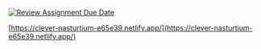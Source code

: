 [![Review Assignment Due Date](https://classroom.github.com/assets/deadline-readme-button-24ddc0f5d75046c5622901739e7c5dd533143b0c8e959d652212380cedb1ea36.svg)](https://classroom.github.com/a/_e9whi2b)

[https://clever-nasturtium-e65e39.netlify.app/](https://clever-nasturtium-e65e39.netlify.app/)
